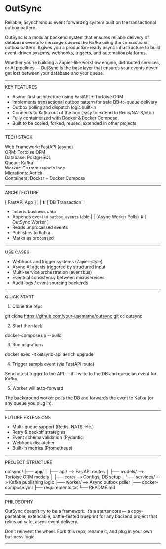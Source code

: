 # OutSync

Reliable, asynchronous event forwarding system built on the transactional outbox pattern.

OutSync is a modular backend system that ensures reliable delivery of database events to message queues like Kafka using the transactional outbox pattern. It gives you a production-ready async infrastructure to build event-driven systems, webhooks, triggers, and automation platforms.

Whether you're building a Zapier-like workflow engine, distributed services, or AI pipelines — OutSync is the base layer that ensures your events never get lost between your database and your queue.

----------------------------

KEY FEATURES

- Async-first architecture using FastAPI + Tortoise ORM
- Implements transactional outbox pattern for safe DB-to-queue delivery
- Outbox polling and dispatch logic built-in
- Connects to Kafka out of the box (easy to extend to Redis/NATS/etc.)
- Fully containerized with Docker & Docker Compose
- Built to be copied, forked, reused, extended in other projects

----------------------------

TECH STACK

Web Framework: FastAPI (async)  
ORM: Tortoise ORM  
Database: PostgreSQL  
Queue: Kafka  
Worker: Custom asyncio loop  
Migrations: Aerich  
Containers: Docker + Docker Compose

----------------------------

ARCHITECTURE

[ FastAPI App ]
      |
      |  ⬇
[ DB Transaction ]
  - Inserts business data
  - Appends event to `outbox_events` table
      |
      | (Async Worker Polls)
      ⬇
[ OutSync Worker ]
  - Reads unprocessed events
  - Publishes to Kafka
  - Marks as processed

----------------------------

USE CASES

- Webhook and trigger systems (Zapier-style)
- Async AI agents triggered by structured input
- Multi-service orchestration (event bus)
- Eventual consistency between microservices
- Audit logs / event sourcing backends

----------------------------

QUICK START

1. Clone the repo

git clone https://github.com/your-username/outsync.git
cd outsync

2. Start the stack

docker-compose up --build

3. Run migrations

docker exec -it outsync-api aerich upgrade

4. Trigger sample event (via FastAPI route)

Send a test trigger to the API — it’ll write to the DB and queue an event for Kafka.

5. Worker will auto-forward

The background worker polls the DB and forwards the event to Kafka (or any queue you plug in).

----------------------------

FUTURE EXTENSIONS

- Multi-queue support (Redis, NATS, etc.)
- Retry & backoff strategies
- Event schema validation (Pydantic)
- Webhook dispatcher
- Built-in metrics (Prometheus)

----------------------------

PROJECT STRUCTURE

outsync/
├── app/
│   ├── api/            --> FastAPI routes
│   ├── models/         --> Tortoise ORM models
│   ├── core/           --> Configs, DB setup
│   └── services/       --> Kafka publishing logic
├── worker/             --> Async outbox poller
├── docker-compose.yml
├── requirements.txt
└── README.md

----------------------------

PHILOSOPHY

OutSync doesn’t try to be a framework. It’s a starter core — a copy-pasteable, extendable, battle-tested blueprint for any backend project that relies on safe, async event delivery.

Don’t reinvent the wheel. Fork this repo, rename it, and plug in your own business logic.

----------------------------

